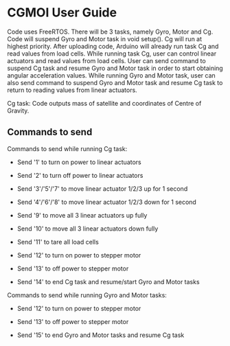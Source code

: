 # CGMOI User Guide

Code uses FreeRTOS. There will be 3 tasks, namely Gyro, Motor and Cg. Code will suspend Gyro and Motor task in void setup(). Cg will run at highest priority. After uploading code, Arduino will already run task Cg and read values from load cells. While running task Cg, user can control linear actuators and read values from load cells. User can send command to suspend Cg task and resume Gyro and Motor task in order to start obtaining angular acceleration values. While running Gyro and Motor task, user can also send command to suspend Gyro and Motor task and resume Cg task to return to reading values from linear actuators.

Cg task:
  Code outputs mass of satellite and coordinates of Centre of Gravity.

## Commands to send

Commands to send while running Cg task:

- Send '1' to turn on power to linear actuators

- Send '2' to turn off power to linear actuators

- Send '3'/'5'/'7' to move linear actuator 1/2/3 up for 1 second

- Send '4'/'6'/'8' to move linear actuator 1/2/3 down for 1 second

- Send '9' to move all 3 linear actuators up fully

- Send '10' to move all 3 linear actuators down fully

- Send '11' to tare all load cells

- Send '12' to turn on power to stepper motor

- Send '13' to off power to stepper motor

- Send '14' to end Cg task and resume/start Gyro and Motor tasks

Commands to send while running Gyro and Motor tasks:

- Send '12' to turn on power to stepper motor

- Send '13' to off power to stepper motor

- Send '15' to end Gyro and Motor tasks and resume Cg task
